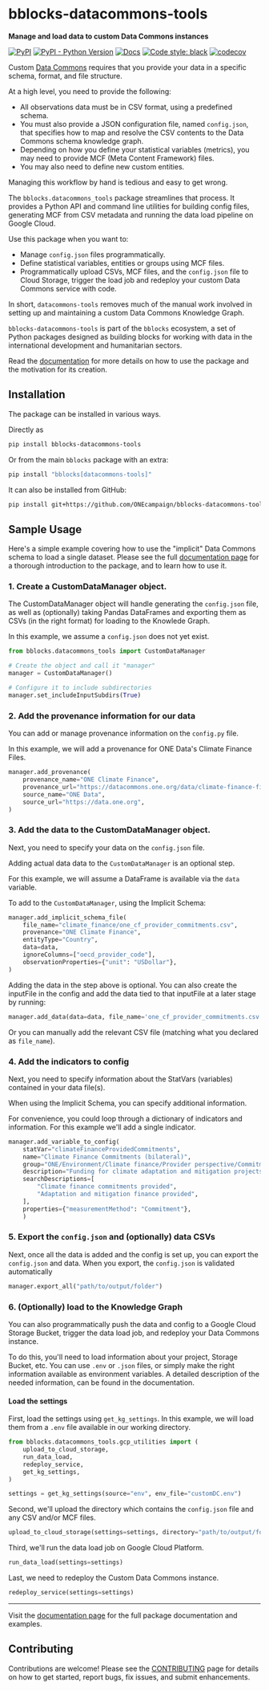 # bblocks-datacommons-tools

__Manage and load data to custom Data Commons instances__

[![PyPI](https://img.shields.io/pypi/v/bblocks_datacommons_tools.svg)](https://pypi.org/project/bblocks_datacommons_tools/)
[![PyPI - Python Version](https://img.shields.io/pypi/pyversions/bblocks_datacommons_tools.svg)](https://pypi.org/project/bblocks_datacommons_tools/)
[![Docs](https://img.shields.io/badge/docs-bblocks-blue)](https://docs.one.org/tools/bblocks/datacommons-tools/)
[![Code style: black](https://img.shields.io/badge/code%20style-black-000000.svg)](https://github.com/psf/black)
[![codecov](https://codecov.io/gh/ONEcampaign/bblocks-datacommons-tools/graph/badge.svg?token=3ONEA8JQTC)](https://codecov.io/gh/ONEcampaign/bblocks-datacommons-tools)

Custom [Data Commons](https://docs.datacommons.org/custom_dc/custom_data.html) requires that you provide your data in a specific schema, format, and file structure.

At a high level, you need to provide the following:

- All observations data must be in CSV format, using a predefined schema.
- You must also provide a JSON configuration file, named `config.json`, that specifies how to map and resolve the CSV contents to the Data Commons schema knowledge graph.
- Depending on how you define your statistical variables (metrics), you may need to provide MCF (Meta Content Framework) files.
- You may also need to define new custom entities.

Managing this workflow by hand is tedious and easy to get wrong.

The `bblocks.datacommons_tools` package streamlines that process. It provides a Python API and command line utilities for building config files, generating MCF from CSV metadata and running the data load pipeline on Google Cloud. 

Use this package when you want to:

- Manage `config.json` files programmatically.
- Define statistical variables, entities or groups using MCF files.
- Programmatically upload CSVs, MCF files, and the `config.json` file to Cloud Storage, trigger the load job and redeploy your custom Data Commons service with code.

In short, `datacommons-tools` removes much of the manual work involved in setting up and maintaining a custom Data Commons Knowledge Graph.

`bblocks-datacommons-tools` is part of the `bblocks` ecosystem, 
a set of Python packages designed as building blocks for working with data in the international development 
and humanitarian sectors.

Read the [documentation](https://docs.one.org/tools/bblocks/datacommons-tools/)
for more details on how to use the package and the motivation for its creation.


## Installation

The package can be installed in various ways. 

Directly as
```bash
pip install bblocks-datacommons-tools
```

Or from the main `bblocks` package with an extra:

```bash
pip install "bblocks[datacommons-tools]"
```

It can also be installed from GitHub:
```bash
pip install git+https://github.com/ONEcampaign/bblocks-datacommons-tools
```

## Sample Usage

Here's a simple example covering how to use the "implicit" Data Commons
schema to load a single dataset. Please see the full [documentation page](https://docs.one.org/tools/bblocks/datacommons-tools/) for a thorough 
introduction to the package, and to learn how to use it.


### 1. Create a CustomDataManager object. 

The CustomDataManager object will handle generating the `config.json` file, as well as (optionally) taking Pandas DataFrames and exporting them as CSVs (in the right format) for loading to the Knowlede Graph.

In this example, we assume a `config.json` does not yet exist.

```python title="Instantiate the CustomDataManager class"
from bblocks.datacommons_tools import CustomDataManager

# Create the object and call it "manager"
manager = CustomDataManager()

# Configure it to include subdirectories
manager.set_includeInputSubdirs(True)

```

### 2. Add the provenance information for our data
You can add or manage provenance information on the `config.py` file.

In this example, we will add a provenance for ONE Data's Climate Finance Files.

```python title="Add provenance and source"
manager.add_provenance(
    provenance_name="ONE Climate Finance",
    provenance_url="https://datacommons.one.org/data/climate-finance-files",
    source_name="ONE Data",
    source_url="https://data.one.org",
)
```

### 3. Add the data to the CustomDataManager object.
Next, you need to specify your data on the `config.json` file. 

Adding actual data data to the `CustomDataManager` is an optional step. 

For this example, we will assume a DataFrame is available via the
`data` variable.

To add to the `CustomDataManager`, using the Implicit Schema:

```python title="Register data"
manager.add_implicit_schema_file(
    file_name="climate_finance/one_cf_provider_commitments.csv",
    provenance="ONE Climate Finance",
    entityType="Country",
    data=data,
    ignoreColumns=["oecd_provider_code"],
    observationProperties={"unit": "USDollar"},
)
```

Adding the data in the step above is optional. You can also create the inputFile in the config and add the data tied to that inputFile at a later stage by running:

```python
manager.add_data(data=data, file_name='one_cf_provider_commitments.csv')
```

Or you can manually add the relevant CSV file (matching what you declared as `file_name`).

### 4. Add the indicators to config
Next, you need to specify information about the StatVars (variables) contained
in your data file(s).

When using the Implicit Schema, you can specify additional information.

For convenience, you could loop through a dictionary of indicators and information. For this example we'll add a single indicator.

```python title="Register an indicator"
manager.add_variable_to_config(
    statVar="climateFinanceProvidedCommitments",
    name="Climate Finance Commitments (bilateral)",
    group="ONE/Environment/Climate finance/Provider perspective/Commitments",
    description="Funding for climate adaptation and mitigation projects",
    searchDescriptions=[
        "Climate finance commitments provided",
        "Adaptation and mitigation finance provided",
    ],
    properties={"measurementMethod": "Commitment"},
    )
 ```

### 5. Export the `config.json` and (optionally) data CSVs

Next, once all the data is added and the config is set up, you can export the `config.json` and data. When you export, the `config.json` is validated automatically

```python title="Export config and data"
manager.export_all("path/to/output/folder")
```

### 6. (Optionally) load to the Knowledge Graph
You can also programmatically push the data and config to a Google Cloud
Storage Bucket, trigger the data load job, and redeploy your Data Commons
instance.

To do this, you'll need to load information about your
project, Storage Bucket, etc. You can use `.env` or `.json` files,
or simply make the right information available as environment variables.
A detailed description of the needed information, can be found in the documentation.

#### Load the settings
First, load the settings using `get_kg_settings`. In this example, we will load them from a `.env` file available in our working directory.

```python  title="Load settings"
from bblocks.datacommons_tools.gcp_utilities import (
    upload_to_cloud_storage,
    run_data_load,
    redeploy_service,
    get_kg_settings,
)

settings = get_kg_settings(source="env", env_file="customDC.env")
```
Second, we'll upload the directory which contains the `config.json` file and
any CSV and/or MCF files.

```python title="Upload to GCS"
upload_to_cloud_storage(settings=settings, directory="path/to/output/folder")
```

Third, we'll run the data load job on Google Cloud Platform.
```python
run_data_load(settings=settings)
```

Last, we need to redeploy the Custom Data Commons instance.

```python
redeploy_service(settings=settings)
```

---

Visit the [documentation page](https://docs.one.org/tools/bblocks/datacommons-tools/) for the full package documentation and examples.

## Contributing
Contributions are welcome! Please see the
[CONTRIBUTING](https://github.com/ONEcampaign/bblocks-datacommons-tools/blob/main/CONTRIBUTING.md) 
page for details on how to get started, report bugs, fix issues, and submit enhancements.